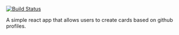 [![Build Status](https://dev.azure.com/dlgillead/GithubCards/_apis/build/status/dgillead.cards-app?branchName=master)](https://dev.azure.com/dlgillead/GithubCards/_build/latest?definitionId=2&branchName=master)

A simple react app that allows users to create cards based on github profiles.